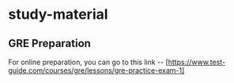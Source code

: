 # study-material

## GRE Preparation 
For online preparation, you can go to this link 
-- [https://www.test-guide.com/courses/gre/lessons/gre-practice-exam-1]
